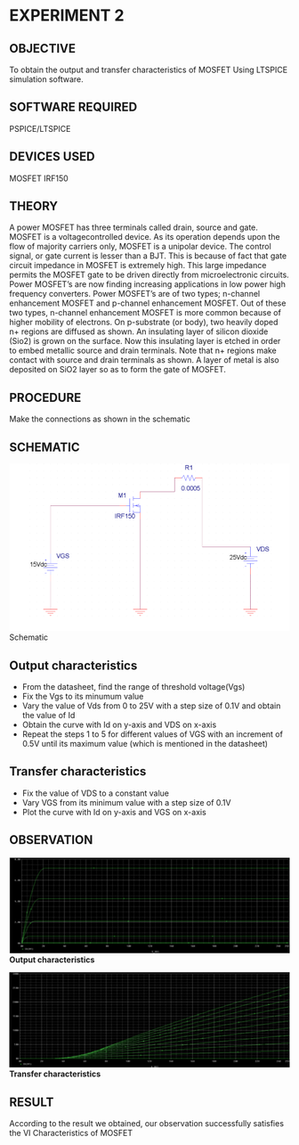 # EXPERIMENT 2

## OBJECTIVE
To obtain the output and transfer characteristics of MOSFET Using LTSPICE
simulation software.

## SOFTWARE REQUIRED
PSPICE/LTSPICE

## DEVICES USED
MOSFET IRF150

## THEORY
A power MOSFET has three terminals called drain, source and gate. MOSFET is a voltagecontrolled device. As its operation depends upon the flow of majority carriers only, MOSFET
is a unipolar device. The control signal, or gate current is lesser than a BJT. This is because
of fact that gate circuit impedance in MOSFET is extremely high. This large impedance
permits the MOSFET gate to be driven directly from microelectronic circuits. Power
MOSFET’s are now finding increasing applications in low power high frequency converters.
Power MOSFET’s are of two types; n-channel enhancement MOSFET and p-channel
enhancement MOSFET. Out of these two types, n-channel enhancement MOSFET is more
common because of higher mobility of electrons.
On p-substrate (or body), two heavily doped n+ regions are diffused as shown. An insulating
layer of silicon dioxide (Sio2) is grown on the surface. Now this insulating layer is etched in
order to embed metallic source and drain terminals. Note that n+ regions make contact
with source and drain terminals as shown. A layer of metal is also deposited on SiO2 layer
so as to form the gate of MOSFET.

## PROCEDURE
Make the connections as shown in the schematic

## SCHEMATIC

![schematics](static/4.png)
Schematic


## Output characteristics
* From the datasheet, find the range of threshold voltage(Vgs)
* Fix the Vgs to its minumum value
* Vary the value of Vds from 0 to 25V with a step size of 0.1V and obtain the value of Id
* Obtain the curve with Id on y-axis and VDS on x-axis
* Repeat the steps 1 to 5 for different values of VGS with an increment of 0.5V until its
maximum value (which is mentioned in the datasheet)

## Transfer characteristics
* Fix the value of VDS to a constant value
* Vary VGS from its minimum value with a step size of 0.1V
* Plot the curve with Id on y-axis and VGS on x-axis


## OBSERVATION

![output characteristics](static/5.png)
__Output characteristics__

![Transfer characteristics](static/6.png)
__Transfer characteristics__

## RESULT
According to the result we obtained, our observation successfully satisfies the VI
Characteristics of MOSFET
